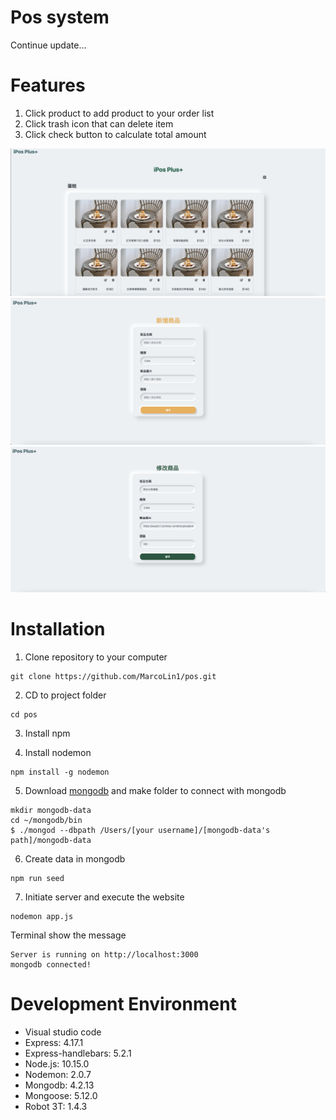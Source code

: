 # Pos system

Continue update...

# Features

1. Click product to add product to your order list
2. Click trash icon that can delete item
3. Click check button to calculate total amount

![image](https://github.com/MarcoLin1/pos/blob/master/mainPage.png)
![image](https://github.com/MarcoLin1/pos/blob/master/newProductPage.png)
![image](https://github.com/MarcoLin1/pos/blob/master/editProductPage.png)

# Installation

1. Clone repository to your computer

```
git clone https://github.com/MarcoLin1/pos.git
```

2. CD to project folder

```
cd pos
```

3. Install npm

4. Install nodemon

```
npm install -g nodemon
```

5. Download [mongodb](https://www.mongodb.com/) and make folder to connect with mongodb

```
mkdir mongodb-data
cd ~/mongodb/bin
$ ./mongod --dbpath /Users/[your username]/[mongodb-data's path]/mongodb-data
```

6. Create data in mongodb

```
npm run seed
```

7. Initiate server and execute the website

```
nodemon app.js
```

Terminal show the message

```
Server is running on http://localhost:3000
mongodb connected!
```

# Development Environment

- Visual studio code
- Express: 4.17.1
- Express-handlebars: 5.2.1
- Node.js: 10.15.0
- Nodemon: 2.0.7
- Mongodb: 4.2.13
- Mongoose: 5.12.0
- Robot 3T: 1.4.3
